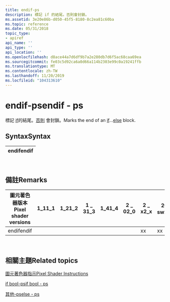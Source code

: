 ```yaml
---
title: endif-ps
description: 標記 if 的結尾。否則會封鎖。
ms.assetid: 3e20e86b-d050-45f5-8180-8c2ea81c60ba
ms.topic: reference
ms.date: 05/31/2018
topic_type:
- apiref
api_name: ''
api_type: ''
api_location: ''
ms.openlocfilehash: d8ace44a7d6df9b7a2e280db7d6f5ac68caa69ea
ms.sourcegitcommit: fe03c5d92ca6a0d66a114b2303e99c0a19241ffb
ms.translationtype: MT
ms.contentlocale: zh-TW
ms.lasthandoff: 11/20/2019
ms.locfileid: "104313610"
---
```

# <a name="endif---ps"></a><span data-ttu-id="6b1f2-103">endif-ps</span><span class="sxs-lookup"><span data-stu-id="6b1f2-103">endif - ps</span></span>

<span data-ttu-id="6b1f2-104">標記 [if](if-bool---ps.md)的結尾。[否則](else---ps.md) 會封鎖。</span><span class="sxs-lookup"><span data-stu-id="6b1f2-104">Marks the end of an [if](if-bool---ps.md)...[else](else---ps.md) block.</span></span>

## <a name="syntax"></a><span data-ttu-id="6b1f2-105">Syntax</span><span class="sxs-lookup"><span data-stu-id="6b1f2-105">Syntax</span></span>



| <span data-ttu-id="6b1f2-106">endif</span><span class="sxs-lookup"><span data-stu-id="6b1f2-106">endif</span></span> |
|-------|



 

## <a name="remarks"></a><span data-ttu-id="6b1f2-107">備註</span><span class="sxs-lookup"><span data-stu-id="6b1f2-107">Remarks</span></span>



| <span data-ttu-id="6b1f2-108">圖元著色器版本</span><span class="sxs-lookup"><span data-stu-id="6b1f2-108">Pixel shader versions</span></span> | <span data-ttu-id="6b1f2-109">1\_1</span><span class="sxs-lookup"><span data-stu-id="6b1f2-109">1\_1</span></span> | <span data-ttu-id="6b1f2-110">1\_2</span><span class="sxs-lookup"><span data-stu-id="6b1f2-110">1\_2</span></span> | <span data-ttu-id="6b1f2-111">1 \_ 3</span><span class="sxs-lookup"><span data-stu-id="6b1f2-111">1\_3</span></span> | <span data-ttu-id="6b1f2-112">1\_4</span><span class="sxs-lookup"><span data-stu-id="6b1f2-112">1\_4</span></span> | <span data-ttu-id="6b1f2-113">2 \_ 0</span><span class="sxs-lookup"><span data-stu-id="6b1f2-113">2\_0</span></span> | <span data-ttu-id="6b1f2-114">2 \_ x</span><span class="sxs-lookup"><span data-stu-id="6b1f2-114">2\_x</span></span> | <span data-ttu-id="6b1f2-115">2個 \_ sw</span><span class="sxs-lookup"><span data-stu-id="6b1f2-115">2\_sw</span></span> | <span data-ttu-id="6b1f2-116">3 \_ 0</span><span class="sxs-lookup"><span data-stu-id="6b1f2-116">3\_0</span></span> | <span data-ttu-id="6b1f2-117">3個 \_ sw</span><span class="sxs-lookup"><span data-stu-id="6b1f2-117">3\_sw</span></span> |
|-----------------------|------|------|------|------|------|------|-------|------|-------|
| <span data-ttu-id="6b1f2-118">endif</span><span class="sxs-lookup"><span data-stu-id="6b1f2-118">endif</span></span>                 |      |      |      |      |      | <span data-ttu-id="6b1f2-119">x</span><span class="sxs-lookup"><span data-stu-id="6b1f2-119">x</span></span>    | <span data-ttu-id="6b1f2-120">x</span><span class="sxs-lookup"><span data-stu-id="6b1f2-120">x</span></span>     | <span data-ttu-id="6b1f2-121">x</span><span class="sxs-lookup"><span data-stu-id="6b1f2-121">x</span></span>    | <span data-ttu-id="6b1f2-122">x</span><span class="sxs-lookup"><span data-stu-id="6b1f2-122">x</span></span>     |



 

## <a name="related-topics"></a><span data-ttu-id="6b1f2-123">相關主題</span><span class="sxs-lookup"><span data-stu-id="6b1f2-123">Related topics</span></span>

<dl> <dt>

[<span data-ttu-id="6b1f2-124">圖元著色器指示</span><span class="sxs-lookup"><span data-stu-id="6b1f2-124">Pixel Shader Instructions</span></span>](dx9-graphics-reference-asm-ps-instructions.md)
</dt> <dt>

[<span data-ttu-id="6b1f2-125">if bool-ps</span><span class="sxs-lookup"><span data-stu-id="6b1f2-125">if bool - ps</span></span>](if-bool---ps.md)
</dt> <dt>

[<span data-ttu-id="6b1f2-126">其他-ps</span><span class="sxs-lookup"><span data-stu-id="6b1f2-126">else - ps</span></span>](else---ps.md)
</dt> </dl>

 

 




